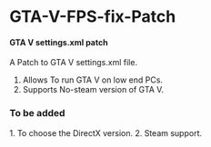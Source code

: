 # GTA-V-FPS-fix-Patch
<h4>GTA V settings.xml patch</h4>
A Patch to GTA V settings.xml file.

1.  Allows To run GTA V on low end PCs.
2.  Supports No-steam version of GTA V.

<h3>To be added</h3>
1.  To choose the DirectX version.
2.  Steam support.
